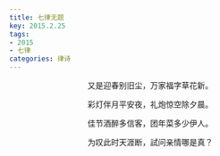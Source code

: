 ```yaml
---
title: 七律无题
key: 2015.2.25
tags: 
- 2015
- 七律
categories: 律诗
---
```


<p align="center">又是迎春别旧尘，万家福字草花新。
</p>
<p align="center">彩灯伴月平安夜，礼炮惊空除夕晨。
</p>
<p align="center">佳节酒醉多信客，团年菜多少伊人。
</p>
<p align="center">为叹此时天涯断，試问亲情哪是真？
</p>
